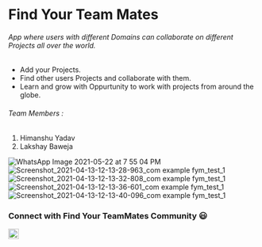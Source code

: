# Find Your Team Mates
######  App where users with different Domains can collaborate on different Projects all over the world.
- Add your Projects.
- Find other users Projects and collaborate with them.
- Learn and grow with Oppurtunity to work with projects from around the globe.



###### Team Members :
1. Himanshu Yadav
2. Lakshay Baweja



![WhatsApp Image 2021-05-22 at 7 55 04 PM](https://user-images.githubusercontent.com/49179641/119230082-54311e80-bb38-11eb-9a9d-8a7d28582f4b.png)
![Screenshot_2021-04-13-12-13-28-963_com example fym_test_1](https://user-images.githubusercontent.com/49179641/119230675-f225e880-bb3a-11eb-9835-409257ffea55.jpg)
![Screenshot_2021-04-13-12-13-32-808_com example fym_test_1](https://user-images.githubusercontent.com/49179641/119230685-f9e58d00-bb3a-11eb-8a8e-7e001ce2bd71.jpg)
![Screenshot_2021-04-13-12-13-36-601_com example fym_test_1](https://user-images.githubusercontent.com/49179641/119230686-fce07d80-bb3a-11eb-978d-8c57e55cc0d3.jpg)
![Screenshot_2021-04-13-12-13-40-096_com example fym_test_1](https://user-images.githubusercontent.com/49179641/119230693-010c9b00-bb3b-11eb-928c-0a36e4143e43.jpg)






### Connect with Find Your TeamMates Community :smiley:
<a href="https://t.me/joinchat/b7cnwd5xqkQwMjM1">
  <img align="left" alt="Himanshu Yadav Twitter" width="21px" src="https://image.flaticon.com/icons/png/512/2111/2111646.png" />
</a>



